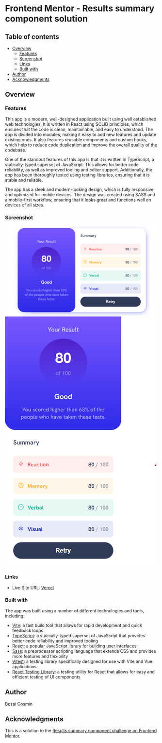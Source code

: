 # Frontend Mentor - Results summary component solution

## Table of contents

- [Overview](#overview)
  - [Features](#features)
  - [Screenshot](#screenshot)
  - [Links](#links)
  - [Built with](#built-with)
- [Author](#author)
- [Acknowledgments](#acknowledgments)

## Overview

### Features

This app is a modern, well-designed application built using well established web technologies. It is written in React using SOLID principles, which ensures that the code is clean, maintainable, and easy to understand. The app is divided into modules, making it easy to add new features and update existing ones. It also features reusable components and custom hooks, which help to reduce code duplication and improve the overall quality of the codebase.

One of the standout features of this app is that it is written in TypeScript, a statically-typed superset of JavaScript. This allows for better code reliability, as well as improved tooling and editor support. Additionally, the app has been thoroughly tested using testing libraries, ensuring that it is stable and reliable.

The app has a sleek and modern-looking design, which is fully responsive and optimized for mobile devices. The design was created using SASS and a mobile-first workflow, ensuring that it looks great and functions well on devices of all sizes.

### Screenshot
![](./public/lg-screen.png)
![](./public/sm-screen.png)

### Links

- Live Site URL: [Vercel](https://result-summary-component-three.vercel.app/)

### Built with

The app was built using a number of different technologies and tools, including:

- [Vite](https://vitejs.dev/): a fast build tool that allows for rapid development and quick feedback loops
- [TypeScript](https://www.typescriptlang.org/): a statically-typed superset of JavaScript that provides better code reliability and improved tooling
- [React](https://react.dev/): a popular JavaScript library for building user interfaces
- [Sass](https://sass-lang.com/): a preprocessor scripting language that extends CSS and provides more features and flexibility
- [Vitest](https://vitest.dev/): a testing library specifically designed for use with Vite and Vue applications
- [React Testing Library](https://testing-library.com/): a testing utility for React that allows for easy and efficient testing of UI components

## Author

Bozai Cosmin

## Acknowledgments

This is a solution to the [Results summary component challenge on Frontend Mentor](https://www.frontendmentor.io/challenges/results-summary-component-CE_K6s0maV).
